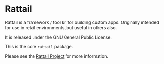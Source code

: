 
# Rattail

Rattail is a framework / tool kit for building custom apps.  Originally
intended for use in retail environments, but useful in others also.

It is released under the GNU General Public License.

This is the core `rattail` package.

Please see the [Rattail Project](https://rattailproject.org/) for more
information.
